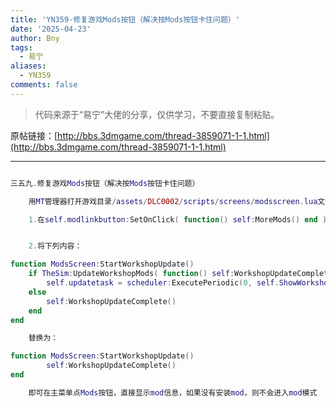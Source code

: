 ```yaml
---
title: 'YN359-修复游戏Mods按钮（解决按Mods按钮卡住问题）'
date: '2025-04-23'
author: Bny
tags:
  - 易宁
aliases:
  - YN359
comments: false
---
```


> 代码来源于“易宁”大佬的分享，仅供学习，不要直接复制粘贴。

原帖链接：[http://bbs.3dmgame.com/thread-3859071-1-1.html](http://bbs.3dmgame.com/thread-3859071-1-1.html)

---

```lua  

三五九.修复游戏Mods按钮（解决按Mods按钮卡住问题）	用MT管理器打开游戏目录/assets/DLC0002/scripts/screens/modsscreen.lua文件，	1.在self.modlinkbutton:SetOnClick( function() self:MoreMods() end )的下一行插入self.cb(true)	2.将下列内容：function ModsScreen:StartWorkshopUpdate()	if TheSim:UpdateWorkshopMods( function() self:WorkshopUpdateComplete() end ) then		self.updatetask = scheduler:ExecutePeriodic(0, self.ShowWorkshopStatus, nil, 0, self )	else		self:WorkshopUpdateComplete()	endend	替换为：function ModsScreen:StartWorkshopUpdate()		self:WorkshopUpdateComplete()end	即可在主菜单点Mods按钮，直接显示mod信息，如果没有安装mod，则不会进入mod模式

```  

